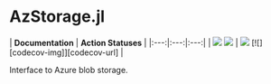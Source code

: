 # AzStorage.jl

| **Documentation** | **Action Statuses** |
|:---:|:---:|:---:|
| [![][docs-dev-img]][docs-dev-url] [![][docs-stable-img]][docs-stable-url] | [![][doc-status-img]][doc-status-url] [![][codecov-img]][codecov-url] |


Interface to Azure blob storage.

[docs-dev-img]: https://img.shields.io/badge/docs-dev-blue.svg
[docs-dev-url]: https://ChevronETC.github.io/AzStorage.jl/dev

[docs-stable-img]: https://img.shields.io/badge/docs-stable-blue.svg
[docs-stable-url]: https://ChevronETC.github.io/AzStorage.jl/stable

[doc-status-img]: https://github.com/ChevronETC/AzStorage.jl/workflows/Documentation/badge.svg
[doc-status-url]: https://github.com/ChevronETC/AzStorage.jl/actions?query=workflow%3ADocumentation
